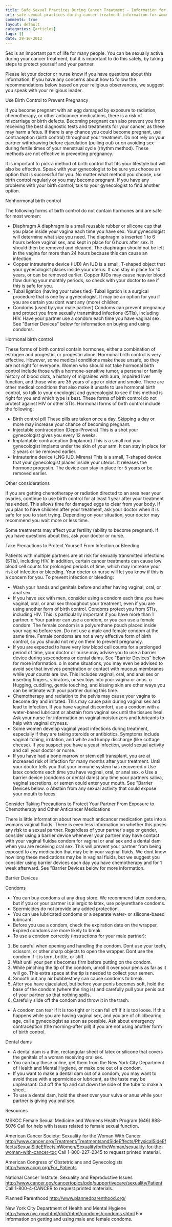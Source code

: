 ```yaml
---
title: Safe Sexual Practices During Cancer Treatment - Information for Women
url: safe-sexual-practices-during-cancer-treatment-information-for-women
comments: true
layout: default
categories: [articles]
tags: []
date: 29-10-2012
---
```

Sex is an important part of life for many people. You can be sexually active during your cancer treatment, but it is important to do this safely, by taking steps to protect yourself and your partner.

Please let your doctor or nurse know if you have questions about this information. If you have any concerns about how to follow the recommendations below based on your religious observances, we suggest you speak with your religious leader.


Use Birth Control to Prevent Pregnancy

If you become pregnant with an egg damaged by exposure to radiation, chemotherapy, or other anticancer medications, there is a risk of miscarriage or birth defects. Becoming pregnant can also prevent you from receiving the best diagnostic tests and treatments for your cancer, as these may harm a fetus. If there is any chance you could become pregnant, use contraception (birth control) throughout your treatment. Do not rely on your partner withdrawing before ejaculation (pulling out) or on avoiding sex during fertile times of your menstrual cycle (rhythm method). These methods are not effective in preventing pregnancy.

It is important to pick a method of birth control that fits your lifestyle but will also be effective. Speak with your gynecologist to be sure you choose an option that is successful for you. No matter what method you choose, use birth control regularly or you may become pregnant. If you have any problems with your birth control, talk to your gynecologist to find another option.

Nonhormonal birth control

The following forms of birth control do not contain hormones and are safe for most women:
* Diaphragm
A diaphragm is a small reusable rubber or silicone cup that you place inside your vagina each time you have sex. Your gynecologist will determine what size you need. The diaphragm is inserted 1 to 6 hours before vaginal sex, and kept in place for 6 hours after sex. It should then be removed and cleaned. The diaphragm should not be left in the vagina for more than 24 hours because this can cause an infection.
* Copper intrauterine device (IUD)
An IUD is a small, T-shaped object that your gynecologist places inside your uterus. It can stay in place for 10 years, or can be removed earlier. Copper IUDs may cause heavier blood flow during your monthly periods, so check with your doctor to see if this is safe for you.
* Tubal ligation (having your tubes tied)
Tubal ligation is a surgical procedure that is one by a gynecologist. It may be an option for you if you are certain you dont want any (more) children.
* Condoms (used by your male partner)
Condoms can prevent pregnancy and protect you from sexually transmitted infections (STIs), including HIV. Have your partner use a condom each time you have vaginal sex. See "Barrier Devices" below for information on buying and using condoms.

Hormonal birth control

These forms of birth control contain hormones, either a combination of estrogen and progestin, or progestin alone. Hormonal birth control is very effective. However, some medical conditions make these unsafe, so they are not right for everyone. Women who should not take hormonal birth control include those with a hormone-sensitive tumor, a personal or family history of blood clots, a history of migraines with aura, impaired liver function, and those who are 35 years of age or older and smoke. There are other medical conditions that also make it unsafe to use hormonal birth control, so talk to your oncologist and gynecologist to see if this method is right for you and which type is best. These forms of birth control do not protect against HIV or other STIs. Hormonal forms of birth control include the following:
* Birth control pill
These pills are taken once a day. Skipping a day or more may increase your chance of becoming pregnant.
* Injectable contraception (Depo-Provera)
This is a shot your gynecologist gives you every 12 weeks.
* Implantable contraception (Implanon)
This is a small rod your gynecologist implants under the skin of your arm. It can stay in place for 2 years or be removed earlier.
* Intrauterine device (LNG IUD, Mirena)
This is a small, T-shaped device that your gynecologist places inside your uterus. It releases the hormone progestin. The device can stay in place for 5 years or be removed earlier.

Other considerations

If you are getting chemotherapy or radiation directed to an area near your ovaries, continue to use birth control for at least 1 year after your treatment has ended. This allows time for damaged eggs to clear from your body. If you plan to have children after your treatment, ask your doctor when it is safe for you to start trying. Depending on your situation, your doctor may recommend you wait more or less time.

Some treatments may affect your fertility (ability to become pregnant). If you have questions about this, ask your doctor or nurse.



Take Precautions to Protect Yourself From Infection or Bleeding

Patients with multiple partners are at risk for sexually transmitted infections (STIs), including HIV. In addition, certain cancer treatments can cause low blood cell counts for prolonged periods of time, which may increase your risk of infection or bleeding. Your doctor or nurse will let you know if this is a concern for you. To prevent infection or bleeding:

* Wash your hands and genitals before and after having vaginal, oral, or anal sex.
* If you have sex with men, consider using a condom each time you have vaginal, oral, or anal sex throughout your treatment, even if you are using another form of birth control. Condoms protect you from STIs, including HIV. This is particularly important if you have more than 1 partner.
o Your partner can use a condom, or you can use a female condom. The female condom is a polyurethane pouch placed inside your vagina before sex. Do not use a male and female condom at the same time. Female condoms are not a very effective form of birth control, so you should not rely on them to prevent pregnancy.
* If you are expected to have very low blood cell counts for a prolonged period of time, your doctor or nurse may advise you to use a barrier device during sexcondoms or dental dams. See "Barrier Devices" below for more information.
o In some situations, you may even be advised to avoid sex that involves penetration or contact with mucous membranes while your counts are low. This includes vaginal, oral, and anal sex or inserting fingers, vibrators, or sex toys into your vagina or anus.
o Hugging, cuddling, gentle touching, and kissing skin are other ways you can be intimate with your partner during this time.
* Chemotherapy and radiation to the pelvis may cause your vagina to become dry and irritated. This may cause pain during vaginal sex and lead to infection. If you have vaginal discomfort, use a condom with a water-based lubricant or abstain from vaginal sex until the tissues heal. Ask your nurse for information on vaginal moisturizers and lubricants to help with vaginal dryness.
* Some women develop vaginal yeast infections during treatment, especially if they are taking steroids or antibiotics. Symptoms include vaginal itching, irritation, and white and lumpy discharge (like cottage cheese). If you suspect you have a yeast infection, avoid sexual activity and call your doctor or nurse.
* If you have had a bone marrow or stem cell transplant, you are at increased risk of infection for many months after your treatment. Until your doctor tells you that your immune system has recovered
o Use latex condoms each time you have vaginal, oral, or anal sex.
o Use a barrier device (condoms or dental dams) any time your partners saliva, vaginal secretions, or semen could enter your mouth. See "Barrier Devices below.
o Abstain from any sexual activity that could expose your mouth to feces.


Consider Taking Precautions to Protect Your Partner From Exposure to Chemotherapy and Other Anticancer Medications

There is little information about how much anticancer medication gets into a womans vaginal fluids. There is even less information on whether this poses any risk to a sexual partner. Regardless of your partner's age or gender, consider using a barrier device whenever your partner may have contact with your vaginal fluidsa condom for vaginal or anal sex and a dental dam when you are receiving oral sex. This will prevent your partner from being exposed to any medication that may be in your vaginal fluids. We dont know how long these medications may be in vaginal fluids, but we suggest you consider using barrier devices each day you have chemotherapy and for 1 week afterward. See "Barrier Devices below for more information.

Barrier Devices

Condoms
* You can buy condoms at any drug store. We recommend latex condoms, but if you or your partner is allergic to latex, use polyurethane condoms.
* Spermicides do not provide any added protection.
* You can use lubricated condoms or a separate water- or silicone-based lubricant. 
* Before you use a condom, check the expiration date on the wrapper. Expired condoms are more likely to break.
* To use a condom correctly (instructions for your male partner):
1. Be careful when opening and handling the condom. Dont use your teeth, scissors, or other sharp objects to open the wrapper. Dont use the condom if it is torn, brittle, or stiff.
2. Wait until your penis becomes firm before putting on the condom.
3. While pinching the tip of the condom, unroll it over your penis as far as it will go. This extra space at the tip is needed to collect your semen.
4. Smooth out any air bubblesthey can cause condoms to break.
5. After you have ejaculated, but before your penis becomes soft, hold the base of the condom (where the ring is) and carefully pull your penis out of your partner so that nothing spills.
6. Carefully slide off the condom and throw it in the trash.
* A condom can tear if it is too tight or it can fall off if it is too loose. If this happens while you are having vaginal sex, and you are of childbearing age, call a gynecologist as soon as possible. Ask about emergency contraception (the morning-after pill) if you are not using another form of birth control. 

Dental dams
* A dental dam is a thin, rectangular sheet of latex or silicone that covers the genitals of a woman receiving oral sex.
* You can buy these online, get them from the New York City Department of Health and Mental Hygiene, or make one out of a condom.
* If you want to make a dental dam out of a condom, you may want to avoid those with a spermicide or lubricant, as the taste may be unpleasant. Cut off the tip and cut down the side of the tube to make a sheet.
* To use a dental dam, hold the sheet over your vulva or anus while your partner is giving you oral sex.

Resources

MSKCC Female Sexual Medicine and Womens Health Program
(646) 888-5076
Call for help with issues related to female sexual function.

American Cancer Society: Sexuality for the Woman With Cancer
http://www.cancer.org/Treatment/TreatmentsandSideEffects/PhysicalSideEffects/SexualSideEffectsinWomen/SexualityfortheWoman/sexuality-for-the-woman-with-cancer-toc
Call 1-800-227-2345 to request printed material.

American Congress of Obstetricians and Gynecologists
http://www.acog.org/For_Patients

National Cancer Institute: Sexuality and Reproductive Issues
http://www.cancer.gov/cancertopics/pdq/supportivecare/sexuality/Patient
Call 1-800-4-CANCER to request printed materials.

Planned Parenthood
http://www.plannedparenthood.org/

New York City Department of Health and Mental Hygiene
http://www.nyc.gov/html/doh//html/condoms/condoms.shtml
For information on getting and using male and female condoms.